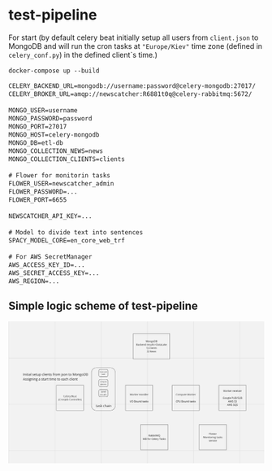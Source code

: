 # test-pipeline
For start (by default celery beat initially setup all users from ```client.json``` to MongoDB and will run the cron tasks at ```"Europe/Kiev"``` time zone (defined in ```celery_conf.py```) in the defined client`s time.)
```shell
docker-compose up --build
```
```.env
CELERY_BACKEND_URL=mongodb://username:password@celery-mongodb:27017/
CELERY_BROKER_URL=amqp://newscatcher:R6881t0q@celery-rabbitmq:5672/

MONGO_USER=username
MONGO_PASSWORD=password
MONGO_PORT=27017
MONGO_HOST=celery-mongodb
MONGO_DB=etl-db
MONGO_COLLECTION_NEWS=news
MONGO_COLLECTION_CLIENTS=clients

# Flower for monitorin tasks
FLOWER_USER=newscatcher_admin
FLOWER_PASSWORD=...
FLOWER_PORT=6655

NEWSCATCHER_API_KEY=...

# Model to divide text into sentences 
SPACY_MODEL_CORE=en_core_web_trf

# For AWS SecretManager
AWS_ACCESS_KEY_ID=...
AWS_SECRET_ACCESS_KEY=...
AWS_REGION=...
```
## Simple logic scheme of test-pipeline
![scheme](images/scheme.png)
